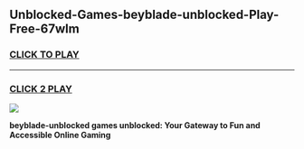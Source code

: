 
## Unblocked-Games-beyblade-unblocked-Play-Free-67wlm
<h3>
<a href="https://premium76.site?title=beyblade-unblocked&ref=20M">CLICK TO PLAY</a></h3>
<hr>

<h3>
<a href="https://premium76.site?title=beyblade-unblocked&ref=20M">CLICK 2 PLAY</a>
  
</h3>

<a href="https://premium76.site?title=beyblade-unblocked&ref=19M"><img src="https://clearcache.store/games.png"></a>


**beyblade-unblocked games unblocked: Your Gateway to Fun and Accessible Online Gaming**
